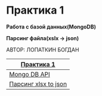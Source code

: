 # Практика 1
**Работа с базой данных(MongoDB)**

**Парсинг файла(xslx -> json)**


АВТОР: ЛОПАТКИН БОГДАН

|[Практика 1](https://vladimirchabanov.notion.site/1-4f52147cb0724f9980a2582bcb7027ca) |
| --- |
| [Mongo DB API](./practice_01/mongo/main.cpp)              |
| [Парсинг xlsx to json](./practice_01/parsing/main.cpp)    |
